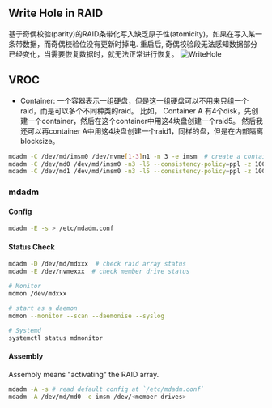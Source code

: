 ## Write Hole in RAID

基于奇偶校验(parity)的RAID条带化写入缺乏原子性(atomicity)，如果在写入某一条带数据，而奇偶校验位没有更新时掉电. 重启后, 奇偶校验段无法感知数据部分已经变化，当需要恢复数据时，就无法正常进行恢复。
![WriteHole](http://www.ssdfans.com/wp-content/uploads/2016/06/062616_1238_RAIDWrite1.jpg)


## VROC
* Container: 一个容器表示一组硬盘，但是这一组硬盘可以不用来只组一个raid，而是可以多个不同种类的raid。
比如， Container A 有4个disk，先创建一个container，然后在这个container中用这4块盘创建一个raid5。 
然后我还可以再container A中用这4块盘创建一个raid1，同样的盘，但是在内部隔离blocksize。

```bash
mdadm -C /dev/md/imsm0 /dev/nvme[1-3]n1 -n 3 -e imsm  # create a container
mdadm -C /dev/md0 /dev/md/imsm0 -n3 -l5 --consistency-policy=ppl -z 100G  # create a raid5 array at /dev/md0 with 3 disks /dev/md/imsm0  and 100G
mdadm -C /dev/md1 /dev/md/imsm0 -n3 -l5 --consistency-policy=ppl -z 100G  # create another raid5 array at /dev/md1 with 3 disks in /dev/md/imsm0 and 100G
```

### mdadm
#### Config
```bash
mdadm -E -s > /etc/mdadm.conf
```

#### Status Check
```bash
mdadm -D /dev/md/mdxxx  # check raid array status
mdadm -E /dev/nvmexxx  # check member drive status

# Monitor
mdmon /dev/mdxxx

# start as a daemon
mdmon --monitor --scan --daemonise --syslog

# Systemd
systemctl status mdmonitor
```

#### Assembly
Assembly means "activating" the RAID array.
```bash
mdadm -A -s # read default config at `/etc/mdadm.conf` 
mdadm -A /dev/md/md0 -e imsm /dev/<member drives>
```